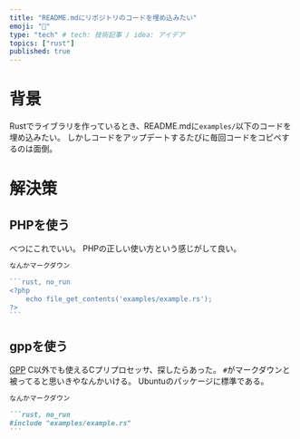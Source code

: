 ```yaml
---
title: "README.mdにリポジトリのコードを埋め込みたい"
emoji: "🦀"
type: "tech" # tech: 技術記事 / idea: アイデア
topics: ["rust"]
published: true
---
```


# 背景

Rustでライブラリを作っているとき、README.mdに`examples/`以下のコードを埋め込みたい。
しかしコードをアップデートするたびに毎回コードをコピペするのは面倒。

# 解決策

## PHPを使う

べつにこれでいい。
PHPの正しい使い方という感じがして良い。

````php
なんかマークダウン

```rust, no_run
<?php
    echo file_get_contents('examples/example.rs');
?>
```
````

## gppを使う

[GPP](https://github.com/logological/gpp)
C以外でも使えるCプリプロセッサ、探したらあった。
`#`がマークダウンと被ってると思いきやなんかいける。
Ubuntuのパッケージに標準である。

````markdown
なんかマークダウン

```rust, no_run
#include "examples/example.rs"
```
````